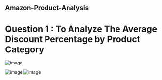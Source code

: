 ## Amazon-Product-Analysis

# Question 1 : To Analyze The Average Discount Percentage by Product Category	
![image](https://github.com/user-attachments/assets/9fb6169d-e85a-4c91-9db0-a54b4ebdb1be)


![image](https://github.com/user-attachments/assets/e24b69aa-dce0-4f70-b9c2-efc0f2e85210)
![image](https://github.com/user-attachments/assets/66f206aa-2dd8-4287-8df2-16fb5229c853)

